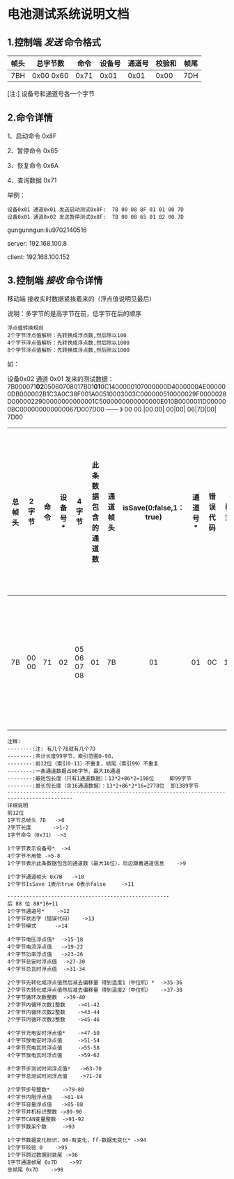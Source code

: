 
# 电池测试系统说明文档


## 1.控制端 *发送* 命令格式

 帧头 |  总字节数   |命令|设备号|通道号|校验和|帧尾 
 ----|-----------|----|-----|-----|----|----
 7BH | 0x00 0x60   | 0x71|0x01 | 0x01 |0x00|7DH 

[注:] 设备号和通道号各一个字节

 

## 2.命令详情

1、启动命令	0x8F

2、暂停命令	0x65

3、恢复命令	0x6A

4、查询数据	0x71


举例： 

    设备0x01 通道0x01 发送启动测试0x8F:  7B 00 08 8F 01 01 00 7D
    设备0x01 通道0x02 发送暂停测试0x8F:  7B 00 08 65 01 02 00 7D


gungunngun:liu9702140516

server:	192.168.100.8

client:	192.168.100.152


## 3.控制端 *接收* 命令详情

移动端  接收实时数据紧挨着来的（浮点值说明见最后）

说明：多字节的是高字节在前，低字节在后的顺序
```
浮点值转换规则
2个字节浮点值解析：先转换成浮点数,然后除以100
4个字节浮点值解析：先转换成浮点数,然后除以1000
8个字节浮点值解析：先转换成浮点数,然后除以1000
```
如： 

设备0x02 通道 0x01 发来的测试数据：
7B000071**02**05060708017B01**01**0C1400000107000000D4000000AE000000DB000002B1C3A0C38F001A00510003003C000000510000029F0000028D0000022900000000000001C5000000000000000E010B0000011D000000BC000000000000067D007D00  ——                                                                                                                                                                                                                                                                                                                                                                                                                                                                                                                》 00 00 |00 00| 00|00|  06|7D|00|   7D00

总帧头| 2字节 | 命令 | 设备号* |    4字节   | 此条数据包含的通道数 | 通道帧头 | isSave(0:false,1：true)| 通道号* | 错误代码 |  模式  | 4字节电压浮点值* | 电流浮点值  |  功率浮点值  | 总安时浮点值 | 总瓦时浮点值 |    2个字节先转化成浮点值然后减去偏移量 得到温度1（中位机）*   | 2个字节先转化成浮点值然后减去偏移量 得到温度2（中位机） |  2个字节循环次数整数 |    2个字节内循环次数1整数     |   2个字节内循环次数2整数  |  2个字节内循环次数3整数 |  4个字节充电安时浮点值* | 4个字节放电安时浮点值  | 4个字节充电瓦时浮点值 |  4个字节放电瓦时浮点值  |   8个字节 步测试时间浮点值*  |      8个字节 总测试时间浮点值  |    2个字节步号整数*   |  4个字节内阻浮点值  |  4个字节容量浮点值 |   2个字节并机标识整数   | 2个字节CAN变量整数 |  1个字节数采个数 | 1个字节数据变化标识，00-有变化，ff-数据无变化 | 1个字节校验 0 |1个字节跨过数据封装尾 |帧尾                                                                                                                                         
-----|------|-----|:-----:|-----------|:-----------------:|---------|:-------------------:|--------|---------|------|----------------|-----------|------------|-----------|------------|:---------------------------------------------------:|:----------------------------------------------:|:-----------------:|:------------------------:|:---------------------:|:-------------------:|:-------------------:|:------------------:|:------------------:|:-------------------:|:-----------------------:|:--------------------------:|:-----------------:|:----------------:|:---------------:|:-------------------:|:---------------:|:-------------:|:--------------------------------------:|:-----------:|:----------------:|----
  7B | 00 00 |  71  |   02  | 05 06 07 08 |           01        |     7B    |          01            |    01   |     0C   |   14  |   00 00 01 07   | 00 00 00 D4 | 00 00 00 AE | 00 00 00 DB | 00 00 02 B1 |             C3                     A0                      |             C3                   8F                  |       00    1A      |          00    51           |         00  03           |      00      3C        |        00 00 00 51     |      00 00 02 9F     |     00  00   02  8D  |      00 00 02 29       | 00 00 00 00     00 00 01 C5 |  00 00 00 00      00 00 00 0E |          01 0B      |    00 00 01 1D      |     00 00 00 BC   |            00 00      |       00  00       |        00       |                      00                    |       06      |        7D          |00 7D 00 -》00 00 00 00 00 00 06 7D 00              7D 00

    注释:
    --------:注: 有几个7B就有几个7D
    --------:共计长度99字节，索引范围0-98，
    --------:前12位（索引0-11）不重复，帧尾（索引99）不重复
    --------:一条通道数据占86字节，最大16通道
    --------:最短包长度（只有1通道数据）：13*2+86*2=198位     即99字节
    --------:最长包长度（含16通道数据）：13*2+86*2*16=2778位  即1389字节
    -------------------------------------------------------------------------------------------
    详细说明
    前12位
    1字节总帧头 7B   ->0
    2字节长度       ->1-2
    1字节命令（0x71） ->3
    
    1个字节表示设备号*  ->4
    4个字节不用管 ->5-8
    1个字节表示此条数据包含的通道数（最大16位），后边跟着通道信息    ->9
    
    1个字节通道帧头 0x7B   ->10
    1个字节IsSave 1表示true 0表示false     ->11

    ----------------------------------------------------
    后 88 位 88*16+11
    1个字节通道号*    ->12
    1个字节状态字（错误代码）   ->13
    1个字节模式      ->14
    
    4个字节电压浮点值*  ->15-18
    4个字节电流浮点值   ->19-22
    4个字节功率浮点值   ->23-26
    4个字节总安时浮点值  ->27-30
    4个字节总瓦时浮点值  ->31-34
    
    2个字节先转化成浮点值然后减去偏移量 得到温度1（中位机）*  ->35-36
    2个字节先转化成浮点值然后减去偏移量 得到温度2（中位机）   ->37-38
    2个字节循环次数整数  ->39-40
    2个字节内循环次数1整数    ->41-42
    2个字节内循环次数2整数    ->43-44
    2个字节内循环次数3整数    ->45-46
    
    4个字节充电安时浮点值*    ->47-50
    4个字节放电安时浮点值     ->51-54
    4个字节充电瓦时浮点值     ->55-58
    4个字节放电瓦时浮点值     ->59-62
    
    8个字节步测试时间浮点值*   ->63-70
    8个字节总测试时间浮点值    ->71-78
    
    2个字节步号整数*    ->79-80
    4个字节内阻浮点值   ->81-84
    4个字节容量浮点值   ->85-88
    2个字节并机标识整数 ->89-90
    2个字节CAN变量整数  ->91-92
    1个字节数采个数     ->93
    
    1个字节数据变化标识，00-有变化，ff-数据无变化* ->94
    1个字节校验 0    ->95
    1个字节跨过数据封装尾 ->96
    1字节通道帧尾 0x7D    ->97
    总帧尾 0x7D    ->98
   
    
     
    












 